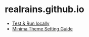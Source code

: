 # realrains.github.io

* [Test & Run locally](https://docs.github.com/en/pages/setting-up-a-github-pages-site-with-jekyll/testing-your-github-pages-site-locally-with-jekyll)
* [Minima Theme Setting Guide](https://github.com/jekyll/minima)
